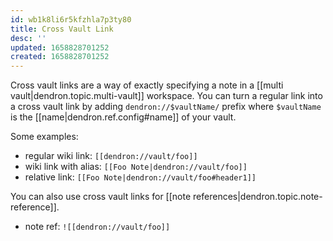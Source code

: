```yaml
---
id: wb1k8li6r5kfzhla7p3ty80
title: Cross Vault Link
desc: ''
updated: 1658828701252
created: 1658828701252
---
```


Cross vault links are a way of exactly specifying a note in a [[multi vault|dendron.topic.multi-vault]] workspace. You can turn a regular link into a cross vault link by adding `dendron://$vaultName/` prefix where `$vaultName` is the [[name|dendron.ref.config#name]] of your vault.

Some examples:

-   regular wiki link: `[[dendron://vault/foo]]`
-   wiki link with alias: `[[Foo Note|dendron://vault/foo]]`
-   relative link: `[[Foo Note|dendron://vault/foo#header1]]`

You can also use cross vault links for [[note references|dendron.topic.note-reference]].

-   note ref: `![[dendron://vault/foo]]`